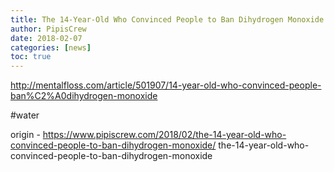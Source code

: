 ```yaml
---
title: The 14-Year-Old Who Convinced People to Ban Dihydrogen Monoxide
author: PipisCrew
date: 2018-02-07
categories: [news]
toc: true
---
```


http://mentalfloss.com/article/501907/14-year-old-who-convinced-people-ban%C2%A0dihydrogen-monoxide

#water

origin - https://www.pipiscrew.com/2018/02/the-14-year-old-who-convinced-people-to-ban-dihydrogen-monoxide/ the-14-year-old-who-convinced-people-to-ban-dihydrogen-monoxide